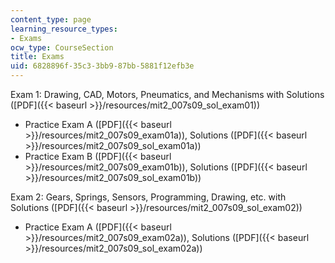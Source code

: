 ```yaml
---
content_type: page
learning_resource_types:
- Exams
ocw_type: CourseSection
title: Exams
uid: 6828896f-35c3-3bb9-87bb-5881f12efb3e
---
```


Exam 1: Drawing, CAD, Motors, Pneumatics, and Mechanisms with Solutions ([PDF]({{< baseurl >}}/resources/mit2_007s09_sol_exam01))

*   Practice Exam A ([PDF]({{< baseurl >}}/resources/mit2_007s09_exam01a)), Solutions ([PDF]({{< baseurl >}}/resources/mit2_007s09_sol_exam01a))
*   Practice Exam B ([PDF]({{< baseurl >}}/resources/mit2_007s09_exam01b)), Solutions ([PDF]({{< baseurl >}}/resources/mit2_007s09_sol_exam01b))

Exam 2: Gears, Springs, Sensors, Programming, Drawing, etc. with Solutions ([PDF]({{< baseurl >}}/resources/mit2_007s09_sol_exam02))

*   Practice Exam A ([PDF]({{< baseurl >}}/resources/mit2_007s09_exam02a)), Solutions ([PDF]({{< baseurl >}}/resources/mit2_007s09_sol_exam02a))